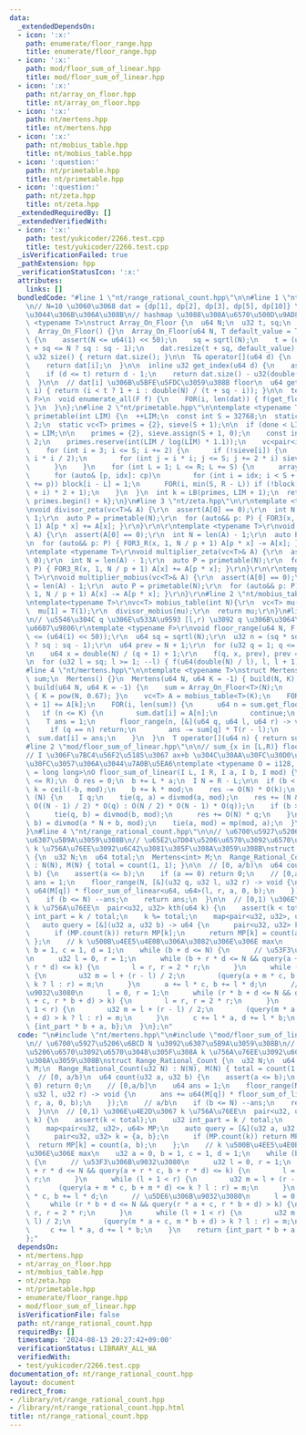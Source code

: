 ```yaml
---
data:
  _extendedDependsOn:
  - icon: ':x:'
    path: enumerate/floor_range.hpp
    title: enumerate/floor_range.hpp
  - icon: ':x:'
    path: mod/floor_sum_of_linear.hpp
    title: mod/floor_sum_of_linear.hpp
  - icon: ':x:'
    path: nt/array_on_floor.hpp
    title: nt/array_on_floor.hpp
  - icon: ':x:'
    path: nt/mertens.hpp
    title: nt/mertens.hpp
  - icon: ':x:'
    path: nt/mobius_table.hpp
    title: nt/mobius_table.hpp
  - icon: ':question:'
    path: nt/primetable.hpp
    title: nt/primetable.hpp
  - icon: ':question:'
    path: nt/zeta.hpp
    title: nt/zeta.hpp
  _extendedRequiredBy: []
  _extendedVerifiedWith:
  - icon: ':x:'
    path: test/yukicoder/2266.test.cpp
    title: test/yukicoder/2266.test.cpp
  _isVerificationFailed: true
  _pathExtension: hpp
  _verificationStatusIcon: ':x:'
  attributes:
    links: []
  bundledCode: "#line 1 \"nt/range_rational_count.hpp\"\n\n#line 1 \"nt/array_on_floor.hpp\"\
    \n// N=10 \u3060\u3068 dat = {dp[1], dp[2], dp[3], dp[5], dp[10]} \u307F\u305F\
    \u3044\u306B\u306A\u308B\n// hashmap \u3088\u308A\u6570\u500D\u9AD8\u901F\ntemplate\
    \ <typename T>\nstruct Array_On_Floor {\n  u64 N;\n  u32 t, sq;\n  vc<T> dat;\n\
    \  Array_On_Floor() {}\n  Array_On_Floor(u64 N, T default_value = T{}) : N(N)\
    \ {\n    assert(N <= u64(1) << 50);\n    sq = sqrtl(N);\n    t = (u64(sq) * sq\
    \ + sq <= N ? sq : sq - 1);\n    dat.resize(t + sq, default_value);\n  }\n\n \
    \ u32 size() { return dat.size(); }\n\n  T& operator[](u64 d) {\n    int i = get_index(d);\n\
    \    return dat[i];\n  }\n\n  inline u32 get_index(u64 d) {\n    assert(d > 0);\n\
    \    if (d <= t) return d - 1;\n    return dat.size() - u32(double(N) / d);\n\
    \  }\n\n  // dat[i] \u306B\u5BFE\u5FDC\u3059\u308B floor\n  u64 get_floor(u32\
    \ i) { return (i < t ? 1 + i : double(N) / (t + sq - i)); }\n\n  template <typename\
    \ F>\n  void enumerate_all(F f) {\n    FOR(i, len(dat)) { f(get_floor(i), dat[i]);\
    \ }\n  }\n};\n#line 2 \"nt/primetable.hpp\"\n\ntemplate <typename T = int>\nvc<T>\
    \ primetable(int LIM) {\n  ++LIM;\n  const int S = 32768;\n  static int done =\
    \ 2;\n  static vc<T> primes = {2}, sieve(S + 1);\n\n  if (done < LIM) {\n    done\
    \ = LIM;\n\n    primes = {2}, sieve.assign(S + 1, 0);\n    const int R = LIM /\
    \ 2;\n    primes.reserve(int(LIM / log(LIM) * 1.1));\n    vc<pair<int, int>> cp;\n\
    \    for (int i = 3; i <= S; i += 2) {\n      if (!sieve[i]) {\n        cp.eb(i,\
    \ i * i / 2);\n        for (int j = i * i; j <= S; j += 2 * i) sieve[j] = 1;\n\
    \      }\n    }\n    for (int L = 1; L <= R; L += S) {\n      array<bool, S> block{};\n\
    \      for (auto& [p, idx]: cp)\n        for (int i = idx; i < S + L; idx = (i\
    \ += p)) block[i - L] = 1;\n      FOR(i, min(S, R - L)) if (!block[i]) primes.eb((L\
    \ + i) * 2 + 1);\n    }\n  }\n  int k = LB(primes, LIM + 1);\n  return {primes.begin(),\
    \ primes.begin() + k};\n}\n#line 3 \"nt/zeta.hpp\"\n\r\ntemplate <typename T>\r\
    \nvoid divisor_zeta(vc<T>& A) {\r\n  assert(A[0] == 0);\r\n  int N = len(A) -\
    \ 1;\r\n  auto P = primetable(N);\r\n  for (auto&& p: P) { FOR3(x, 1, N / p +\
    \ 1) A[p * x] += A[x]; }\r\n}\r\n\r\ntemplate <typename T>\r\nvoid divisor_mobius(vc<T>&\
    \ A) {\r\n  assert(A[0] == 0);\r\n  int N = len(A) - 1;\r\n  auto P = primetable(N);\r\
    \n  for (auto&& p: P) { FOR3_R(x, 1, N / p + 1) A[p * x] -= A[x]; }\r\n}\r\n\r\
    \ntemplate <typename T>\r\nvoid multiplier_zeta(vc<T>& A) {\r\n  assert(A[0] ==\
    \ 0);\r\n  int N = len(A) - 1;\r\n  auto P = primetable(N);\r\n  for (auto&& p:\
    \ P) { FOR3_R(x, 1, N / p + 1) A[x] += A[p * x]; }\r\n}\r\n\r\ntemplate <typename\
    \ T>\r\nvoid multiplier_mobius(vc<T>& A) {\r\n  assert(A[0] == 0);\r\n  int N\
    \ = len(A) - 1;\r\n  auto P = primetable(N);\r\n  for (auto&& p: P) { FOR3(x,\
    \ 1, N / p + 1) A[x] -= A[p * x]; }\r\n}\r\n#line 2 \"nt/mobius_table.hpp\"\n\r\
    \ntemplate<typename T>\r\nvc<T> mobius_table(int N){\r\n  vc<T> mu(N + 1);\r\n\
    \  mu[1] = T(1);\r\n  divisor_mobius(mu);\r\n  return mu;\r\n}\n#line 1 \"enumerate/floor_range.hpp\"\
    \n// \u5546\u304C q \u306E\u533A\u9593 [l,r) \u3092 q \u306B\u3064\u3044\u3066\
    \u6607\u9806\r\ntemplate <typename F>\r\nvoid floor_range(u64 N, F f) {\r\n  assert(N\
    \ <= (u64(1) << 50));\r\n  u64 sq = sqrtl(N);\r\n  u32 n = (sq * sq + sq <= N\
    \ ? sq : sq - 1);\r\n  u64 prev = N + 1;\r\n  for (u32 q = 1; q <= n; ++q) {\r\
    \n    u64 x = double(N) / (q + 1) + 1;\r\n    f(q, x, prev), prev = x;\r\n  }\r\
    \n  for (u32 l = sq; l >= 1; --l) { f(u64(double(N) / l), l, l + 1); }\r\n}\r\n\
    #line 4 \"nt/mertens.hpp\"\n\ntemplate <typename T>\nstruct Mertens {\n  Array_On_Floor<T>\
    \ sum;\n  Mertens() {}\n  Mertens(u64 N, u64 K = -1) { build(N, K); }\n  void\
    \ build(u64 N, u64 K = -1) {\n    sum = Array_On_Floor<T>(N);\n    if (K == u64(-1))\
    \ { K = pow(N, 0.67); }\n    vc<T> A = mobius_table<T>(K);\n    FOR(k, 1, K) A[k\
    \ + 1] += A[k];\n    FOR(i, len(sum)) {\n      u64 n = sum.get_floor(i);\n   \
    \   if (n <= K) {\n        sum.dat[i] = A[n];\n        continue;\n      }\n  \
    \    T ans = 1;\n      floor_range(n, [&](u64 q, u64 l, u64 r) -> void {\n   \
    \     if (q == n) return;\n        ans -= sum[q] * T(r - l);\n      });\n    \
    \  sum.dat[i] = ans;\n    }\n  }\n  T operator[](u64 n) { return sum[n]; }\n};\n\
    #line 2 \"mod/floor_sum_of_linear.hpp\"\n\n// sum_{x in [L,R)} floor(ax + b, mod)\n\
    // I \u306F\u7BC4\u56F2\u5185\u3067 ax+b \u304C\u30AA\u30FC\u30D0\u30FC\u30D5\u30ED\
    \u30FC\u3057\u306A\u3044\u7A0B\u5EA6\ntemplate <typename O = i128, typename I\
    \ = long long>\nO floor_sum_of_linear(I L, I R, I a, I b, I mod) {\n  assert(L\
    \ <= R);\n  O res = 0;\n  b += L * a;\n  I N = R - L;\n\n  if (b < 0) {\n    I\
    \ k = ceil(-b, mod);\n    b += k * mod;\n    res -= O(N) * O(k);\n  }\n\n  while\
    \ (N) {\n    I q;\n    tie(q, a) = divmod(a, mod);\n    res += (N & 1 ? O(N) *\
    \ O((N - 1) / 2) * O(q) : O(N / 2) * O(N - 1) * O(q));\n    if (b >= mod) {\n\
    \      tie(q, b) = divmod(b, mod);\n      res += O(N) * q;\n    }\n    tie(N,\
    \ b) = divmod(a * N + b, mod);\n    tie(a, mod) = mp(mod, a);\n  }\n  return res;\n\
    }\n#line 4 \"nt/range_rational_count.hpp\"\n\n// \u6700\u5927\u5206\u6BCD N \u3092\
    \u6307\u5B9A\u3059\u308B\n// \u65E2\u7D04\u5206\u6570\u3092\u6570\u3048\u305F\u308A\
    \ k \u756A\u76EE\u3092\u6C42\u3081\u305F\u308A\u3059\u308B\nstruct Range_Rational_Count\
    \ {\n  u32 N;\n  u64 total;\n  Mertens<int> M;\n  Range_Rational_Count(u32 N)\
    \ : N(N), M(N) { total = count(1, 1); }\n\n  // [0, a/b)\n  u64 count(u32 a, u32\
    \ b) {\n    assert(a <= b);\n    if (a == 0) return 0;\n    // [0,a/b]\n    u64\
    \ ans = 1;\n    floor_range(N, [&](u32 q, u32 l, u32 r) -> void {\n      ans +=\
    \ u64(M[q]) * floor_sum_of_linear<u64, u64>(l, r, a, 0, b);\n    });\n    // a/b\n\
    \    if (b <= N) --ans;\n    return ans;\n  }\n\n  // [0,1) \u306E\u4E2D\u3067\
    \ k \u756A\u76EE\n  pair<u32, u32> kth(u64 k) {\n    assert(k < total);\n    u32\
    \ int_part = k / total;\n    k %= total;\n    map<pair<u32, u32>, u64> MP;\n \
    \   auto query = [&](u32 a, u32 b) -> u64 {\n      pair<u32, u32> k = {a, b};\n\
    \      if (MP.count(k)) return MP[k];\n      return MP[k] = count(a, b);\n   \
    \ };\n    // k \u500B\u4EE5\u4E0B\u306A\u3082\u306E\u306E max\n    u32 a = 0,\
    \ b = 1, c = 1, d = 1;\n    while (b + d <= N) {\n      // \u53F3\u306B\u9032\u3080\
    \n      u32 l = 0, r = 1;\n      while (b + r * d <= N && query(a + r * c, b +\
    \ r * d) <= k) {\n        l = r, r = 2 * r;\n      }\n      while (l + 1 < r)\
    \ {\n        u32 m = l + (r - l) / 2;\n        (query(a + m * c, b + m * d) <=\
    \ k ? l : r) = m;\n      }\n      a += l * c, b += l * d;\n      // \u5DE6\u306B\
    \u9032\u3080\n      l = 0, r = 1;\n      while (r * b + d <= N && query(r * a\
    \ + c, r * b + d) > k) {\n        l = r, r = 2 * r;\n      }\n      while (l +\
    \ 1 < r) {\n        u32 m = l + (r - l) / 2;\n        (query(m * a + c, m * b\
    \ + d) > k ? l : r) = m;\n      }\n      c += l * a, d += l * b;\n    }\n    return\
    \ {int_part * b + a, b};\n  }\n};\n"
  code: "\n#include \"nt/mertens.hpp\"\n#include \"mod/floor_sum_of_linear.hpp\"\n\
    \n// \u6700\u5927\u5206\u6BCD N \u3092\u6307\u5B9A\u3059\u308B\n// \u65E2\u7D04\
    \u5206\u6570\u3092\u6570\u3048\u305F\u308A k \u756A\u76EE\u3092\u6C42\u3081\u305F\
    \u308A\u3059\u308B\nstruct Range_Rational_Count {\n  u32 N;\n  u64 total;\n  Mertens<int>\
    \ M;\n  Range_Rational_Count(u32 N) : N(N), M(N) { total = count(1, 1); }\n\n\
    \  // [0, a/b)\n  u64 count(u32 a, u32 b) {\n    assert(a <= b);\n    if (a ==\
    \ 0) return 0;\n    // [0,a/b]\n    u64 ans = 1;\n    floor_range(N, [&](u32 q,\
    \ u32 l, u32 r) -> void {\n      ans += u64(M[q]) * floor_sum_of_linear<u64, u64>(l,\
    \ r, a, 0, b);\n    });\n    // a/b\n    if (b <= N) --ans;\n    return ans;\n\
    \  }\n\n  // [0,1) \u306E\u4E2D\u3067 k \u756A\u76EE\n  pair<u32, u32> kth(u64\
    \ k) {\n    assert(k < total);\n    u32 int_part = k / total;\n    k %= total;\n\
    \    map<pair<u32, u32>, u64> MP;\n    auto query = [&](u32 a, u32 b) -> u64 {\n\
    \      pair<u32, u32> k = {a, b};\n      if (MP.count(k)) return MP[k];\n    \
    \  return MP[k] = count(a, b);\n    };\n    // k \u500B\u4EE5\u4E0B\u306A\u3082\
    \u306E\u306E max\n    u32 a = 0, b = 1, c = 1, d = 1;\n    while (b + d <= N)\
    \ {\n      // \u53F3\u306B\u9032\u3080\n      u32 l = 0, r = 1;\n      while (b\
    \ + r * d <= N && query(a + r * c, b + r * d) <= k) {\n        l = r, r = 2 *\
    \ r;\n      }\n      while (l + 1 < r) {\n        u32 m = l + (r - l) / 2;\n \
    \       (query(a + m * c, b + m * d) <= k ? l : r) = m;\n      }\n      a += l\
    \ * c, b += l * d;\n      // \u5DE6\u306B\u9032\u3080\n      l = 0, r = 1;\n \
    \     while (r * b + d <= N && query(r * a + c, r * b + d) > k) {\n        l =\
    \ r, r = 2 * r;\n      }\n      while (l + 1 < r) {\n        u32 m = l + (r -\
    \ l) / 2;\n        (query(m * a + c, m * b + d) > k ? l : r) = m;\n      }\n \
    \     c += l * a, d += l * b;\n    }\n    return {int_part * b + a, b};\n  }\n\
    };"
  dependsOn:
  - nt/mertens.hpp
  - nt/array_on_floor.hpp
  - nt/mobius_table.hpp
  - nt/zeta.hpp
  - nt/primetable.hpp
  - enumerate/floor_range.hpp
  - mod/floor_sum_of_linear.hpp
  isVerificationFile: false
  path: nt/range_rational_count.hpp
  requiredBy: []
  timestamp: '2024-08-13 20:27:42+09:00'
  verificationStatus: LIBRARY_ALL_WA
  verifiedWith:
  - test/yukicoder/2266.test.cpp
documentation_of: nt/range_rational_count.hpp
layout: document
redirect_from:
- /library/nt/range_rational_count.hpp
- /library/nt/range_rational_count.hpp.html
title: nt/range_rational_count.hpp
---
```

